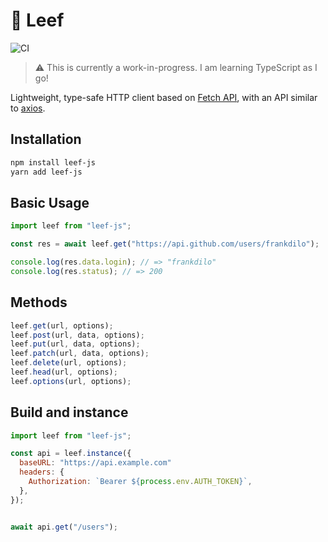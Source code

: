# 🍃 Leef

![CI](https://github.com/frankdilo/leef-js/workflows/CI/badge.svg)

> ⚠️ This is currently a work-in-progress. I am learning TypeScript as I go!

Lightweight, type-safe HTTP client based on [Fetch API](https://developer.mozilla.org/en-US/docs/Web/API/Fetch_API), with an API similar to [axios](https://github.com/axios/axios).

## Installation

```sh
npm install leef-js
yarn add leef-js
```

## Basic Usage

```js
import leef from "leef-js";

const res = await leef.get("https://api.github.com/users/frankdilo");

console.log(res.data.login); // => "frankdilo"
console.log(res.status); // => 200
```

## Methods

```js
leef.get(url, options);
leef.post(url, data, options);
leef.put(url, data, options);
leef.patch(url, data, options);
leef.delete(url, options);
leef.head(url, options);
leef.options(url, options);
```

## Build and instance

```js
import leef from "leef-js";

const api = leef.instance({
  baseURL: "https://api.example.com"
  headers: {
    Authorization: `Bearer ${process.env.AUTH_TOKEN}`,
  },
});


await api.get("/users");
```
